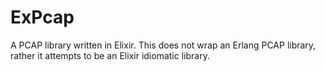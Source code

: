 ExPcap
======

A PCAP library written in Elixir. This does not wrap an Erlang PCAP library,
rather it attempts to be an Elixir idiomatic library.

